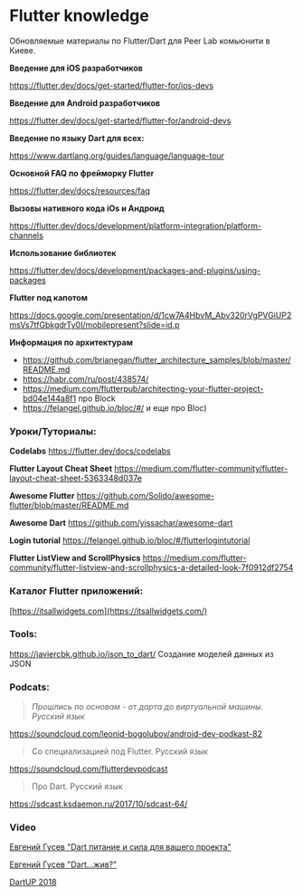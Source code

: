 # **Flutter knowledge**
Обновляемые материалы по Flutter/Dart для Peer Lab комьюнити в Киеве.



**Введение для iOS разработчиков**

<https://flutter.dev/docs/get-started/flutter-for/ios-devs>

**Введение для Android разработчиков**

<https://flutter.dev/docs/get-started/flutter-for/android-devs>

**Введение по языку Dart для всех:**

<https://www.dartlang.org/guides/language/language-tour>



**Основной FAQ по фрейморку Flutter** 

<https://flutter.dev/docs/resources/faq>



**Вызовы нативного кода iOs и Андроид**

<https://flutter.dev/docs/development/platform-integration/platform-channels>



**Использование библиотек** 

<https://flutter.dev/docs/development/packages-and-plugins/using-packages>

**Flutter под капотом** 

<https://docs.google.com/presentation/d/1cw7A4HbvM_Abv320rVgPVGiUP2msVs7tfGbkgdrTy0I/mobilepresent?slide=id.p>

**Информация по архитектурам**

- <https://github.com/brianegan/flutter_architecture_samples/blob/master/README.md>
- <https://habr.com/ru/post/438574/>
- <https://medium.com/flutterpub/architecting-your-flutter-project-bd04e144a8f1> про Block
- <https://felangel.github.io/bloc/#/> и еще про Bloc)



### Уроки/Туториалы:

**Codelabs** https://flutter.dev/docs/codelabs

**Flutter Layout Cheat Sheet** <https://medium.com/flutter-community/flutter-layout-cheat-sheet-5363348d037e>

**Awesome Flutter** <https://github.com/Solido/awesome-flutter/blob/master/README.md>

**Awesome Dart** <https://github.com/yissachar/awesome-dart>



**Login tutorial** https://felangel.github.io/bloc/#/flutterlogintutorial

**Flutter ListView and ScrollPhysics** https://medium.com/flutter-community/flutter-listview-and-scrollphysics-a-detailed-look-7f0912df2754



### Каталог Flutter приложений: 

[https://itsallwidgets.com](https://itsallwidgets.com/)



### Tools:

<https://javiercbk.github.io/json_to_dart/> Создание моделей данных из JSON



### Podcats:

> *Прошлись по основам  - от дарта до виртуальной машины. Русский язык*

<https://soundcloud.com/leonid-bogolubov/android-dev-podkast-82>

> Со специализацией под Flutter. Русский язык

<https://soundcloud.com/flutterdevpodcast>

> Про Dart. Русский язык

https://sdcast.ksdaemon.ru/2017/10/sdcast-64/



### Video

[Евгений Гусев "Dart питание и сила для вашего проекта"](https://www.youtube.com/watch?v=TtLMHfvY2uM&feature=youtu.be)

[Евгений Гусев "Dart...жив?"](https://www.youtube.com/watch?v=bs5X7IQD8Yg)

[DartUP 2018](https://www.youtube.com/playlist?list=PLxcvsYzLfaTAwLy1UO2Y6b_AMg-0uDSjX)